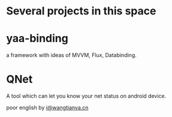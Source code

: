 # Several projects in this space

# yaa-binding
a framework with ideas of MVVM, Flux, Databinding.

# QNet
A tool which can let you know your net status on android device.


poor english
by i@wangtianya.cn
